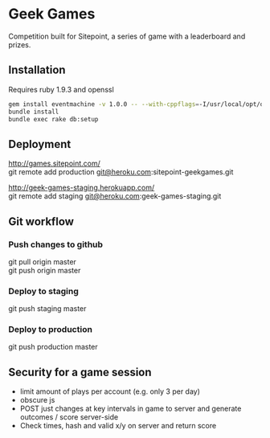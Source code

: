 # Geek Games
Competition built for Sitepoint, a series of game with a leaderboard and prizes.

## Installation

Requires ruby 1.9.3 and openssl

```sh
gem install eventmachine -v 1.0.0 -- --with-cppflags=-I/usr/local/opt/openssl/include
bundle install
bundle exec rake db:setup
```

## Deployment
http://games.sitepoint.com/  
git remote add production git@heroku.com:sitepoint-geekgames.git

http://geek-games-staging.herokuapp.com/  
git remote add staging git@heroku.com:geek-games-staging.git

## Git workflow
### Push changes to github
git pull origin master  
git push origin master

### Deploy to staging
git push staging master

### Deploy to production
git push production master

## Security for a game session

- limit amount of plays per account (e.g. only 3 per day)
- obscure js
- POST just changes at key intervals in game to server and generate outcomes / score server-side
- Check times, hash and valid x/y on server and return score
